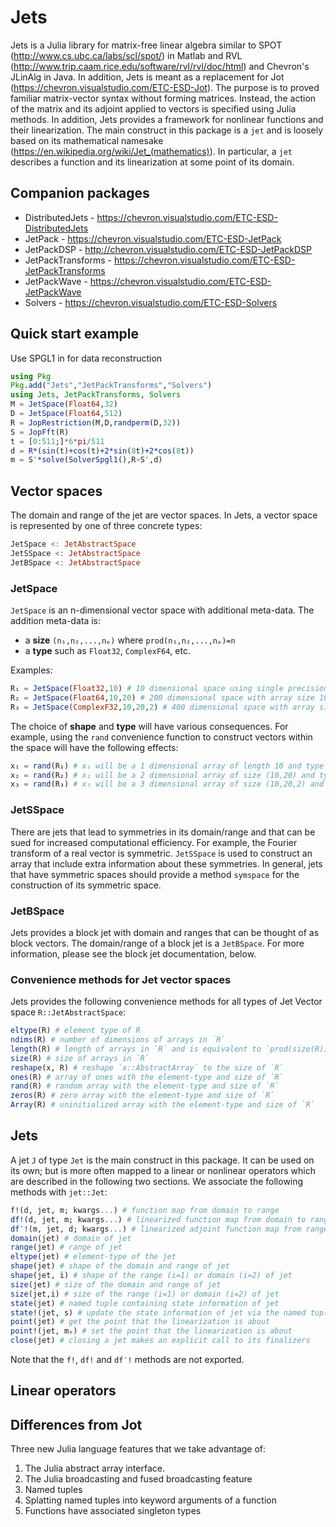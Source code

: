 # Jets

Jets is a Julia library for matrix-free linear algebra similar to SPOT
(http://www.cs.ubc.ca/labs/scl/spot/) in Matlab and RVL
(http://www.trip.caam.rice.edu/software/rvl/rvl/doc/html) and Chevron's JLinAlg
in Java.  In addition, Jets is meant as a replacement for Jot
(https://chevron.visualstudio.com/ETC-ESD-Jot).  The purpose is to proved
familiar matrix-vector syntax without forming matrices.  Instead, the action of
the matrix and its adjoint applied to vectors is specified using Julia methods.
In addition, Jets provides a framework for nonlinear functions and their
linearization.  The main construct in this package is a `jet` and is loosely
based on its mathematical namesake
(https://en.wikipedia.org/wiki/Jet_(mathematics)).  In particular, a `jet`
describes a function and its linearization at some point of its domain.

## Companion packages
* DistributedJets - https://chevron.visualstudio.com/ETC-ESD-DistributedJets
* JetPack - https://chevron.visualstudio.com/ETC-ESD-JetPack
* JetPackDSP - http://chevron.visualstudio.com/ETC-ESD-JetPackDSP
* JetPackTransforms - https://chevron.visualstudio.com/ETC-ESD-JetPackTransforms
* JetPackWave - https://chevron.visualstudio.com/ETC-ESD-JetPackWave
* Solvers - https://chevron.visualstudio.com/ETC-ESD-Solvers

## Quick start example
Use SPGL1 in for data reconstruction
```julia
using Pkg
Pkg.add("Jets","JetPackTransforms","Solvers")
using Jets, JetPackTransforms, Solvers
M = JetSpace(Float64,32)
D = JetSpace(Float64,512)
R = JopRestriction(M,D,randperm(D,32))
S = JopFft(R)
t = [0:511;]*6*pi/511
d = R*(sin(t)+cos(t)+2*sin(8t)+2*cos(8t))
m = S'*solve(SolverSpgl1(),R∘S',d)
```

## Vector spaces
The domain and range of the jet are vector spaces.  In Jets, a vector space is represented by one of three concrete types:
```julia
JetSpace <: JetAbstractSpace
JetSSpace <: JetAbstractSpace
JetBSpace <: JetAbstractSpace
```

### JetSpace
`JetSpace` is an n-dimensional vector space with additional meta-data.  The addition meta-data is:
* a **size** `(n₁,n₂,...,nₚ)` where `prod(n₁,n₂,...,nₚ)=n`
* a **type** such as `Float32`, `ComplexF64`, etc.

Examples:
```julia
R₁ = JetSpace(Float32,10) # 10 dimensional space using single precision floats
R₂ = JetSpace(Float64,10,20) # 200 dimensional space with array size 10×20 using double precision floats
R₃ = JetSpace(ComplexF32,10,20,2) # 400 dimensional space with array size 10×20×2 using single precision floats
```

The choice of **shape** and **type** will have various consequences.  For example, using the `rand` convenience function to construct vectors within the space will have the following effects:
```julia
x₁ = rand(R₁) # x₁ will be a 1 dimensional array of length 10 and type Float32
x₂ = rand(R₂) # x₂ will be a 2 dimensional array of size (10,20) and type Float64
x₃ = rand(R₃) # x₃ will be a 3 dimensional array of size (10,20,2) and type ComplexF32
```

### JetSSpace
There are jets that lead to symmetries in its domain/range and that can be sued for increased computational efficiency.  For example, the Fourier transform of a real vector is symmetric.  `JetSSpace` is used to construct an array that include extra information about these symmetries.  In general, jets that have symmetric spaces should provide a method `symspace` for the construction of its symmetric space.

### JetBSpace
Jets provides a block jet with domain and ranges that can be thought of as block vectors.  The domain/range of a block jet is a `JetBSpace`.  For more information, please see the block jet documentation, below.

### Convenience methods for Jet vector spaces
Jets provides the following convenience methods for all types of Jet Vector space `R::JetAbstractSpace`:
```julia
eltype(R) # element type of R
ndims(R) # number of dimensions of arrays in `R`
length(R) # length of arrays in `R` and is equivalent to `prod(size(R))`
size(R) # size of arrays in `R`
reshape(x, R) # reshape `x::AbstractArray` to the size of `R`
ones(R) # array of ones with the element-type and size of `R`
rand(R) # random array with the element-type and size of `R`
zeros(R) # zero array with the element-type and size of `R`
Array(R) # uninitialized array with the element-type and size of `R`
```

## Jets
A jet `J` of type `Jet` is the main construct in this package.  It can be used on its own; but is more often mapped to a linear or nonlinear operators which are described in the following two sections.  We associate the following methods with `jet::Jet`:
```julia
f!(d, jet, m; kwargs...) # function map from domain to range
df!(d, jet, m; kwargs...) # linearized function map from domain to range
df′!(m, jet, d; kwargs...) # linearized adjoint function map from range to domain
domain(jet) # domain of jet
range(jet) # range of jet
eltype(jet) # element-type of the jet
shape(jet) # shape of the domain and range of jet
shape(jet, i) # shape of the range (i=1) or domain (i=2) of jet
size(jet) # size of the domain and range of jet
size(jet,i) # size of the range (i=1) or domain (i=2) of jet
state(jet) # named tuple containing state information of jet
state!(jet, s) # update the state information of jet via the named tuple, s
point(jet) # get the point that the linearization is about
point!(jet, mₒ) # set the point that the linearization is about
close(jet) # closing a jet makes an explicit call to its finalizers
```
Note that the `f!`, `df!` and `df′!` methods are not exported.

## Linear operators

## Differences from Jot
Three new Julia language features that we take advantage of:
1. The Julia abstract array interface.
2. The Julia broadcasting and fused broadcasting feature
3. Named tuples
4. Splatting named tuples into keyword arguments of a function
5. Functions have associated singleton types
